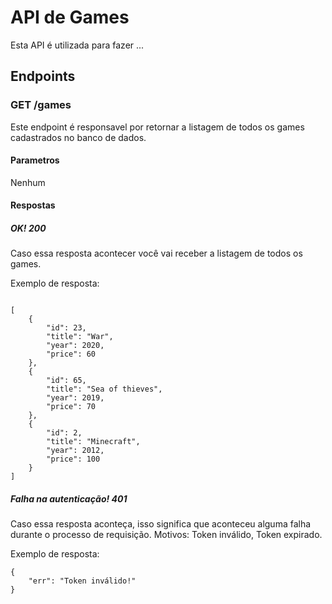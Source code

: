 # API de Games
Esta API é utilizada para fazer ...
## Endpoints
### GET /games
Este endpoint é responsavel por retornar a listagem de todos os games cadastrados no banco de dados.
#### Parametros
Nenhum
#### Respostas
##### OK! 200
Caso essa resposta acontecer você vai receber a listagem de todos os games.

Exemplo de resposta:
```

[
    {
        "id": 23,
        "title": "War",
        "year": 2020,
        "price": 60
    },
    {
        "id": 65,
        "title": "Sea of thieves",
        "year": 2019,
        "price": 70
    },
    {
        "id": 2,
        "title": "Minecraft",
        "year": 2012,
        "price": 100
    }
]

```
##### Falha na autenticação! 401
Caso essa resposta aconteça, isso significa que aconteceu alguma falha durante o processo de requisição. Motivos: Token inválido, Token expirado.

Exemplo de resposta:

```
{
    "err": "Token inválido!"
}
```

